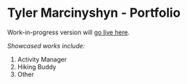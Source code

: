 # Tyler Marcinyshyn - Portfolio

Work-in-progress version will [go live here](tyler-zane.com).

*Showcased works include:*

1. Activity Manager
2. Hiking Buddy
3. Other
